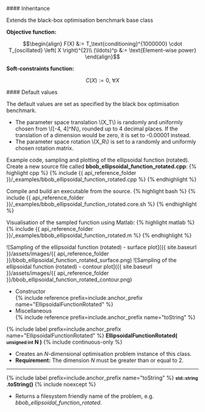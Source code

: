 <div class="custom-callout custom-callout-info">
#### Inheritance

Extends the black-box optimisation benchmark base class
</div>

**Objective function:**

$$\begin{align}
F(X) &:=  T_\text{conditioning}^{1000000} \cdot T_{oscillated} \left( X \right)^{2}\\
(\ldots)^p &:= \text{Element-wise power}
\end{align}$$

**Soft-constraints function:**

$$C(X) := 0, \ \forall X$$

<div class="custom-callout custom-callout-info">
#### Default values

The default values are set as specified by the black box optimisation benchmark.

- The parameter space translation \\(X_T\\) is randomly and uniformly chosen from \\([-4, 4]^N\\), rounded up to 4 decimal places. If the translation of a dimension would be zero, it is set to -0.00001 instead.
- The parameter space rotation \\(X_R\\) is set to a randomly and uniformly chosen rotation matrix.
</div>

Example code, sampling and plotting of the ellipsoidal function (rotated).
Create a new source file called **bbob_ellipsoidal_function_rotated.cpp**:
{% highlight cpp %}
{% include {{ api_reference_folder }}/_examples/bbob_ellipsoidal_function_rotated.cpp %}
{% endhighlight %}

Compile and build an executable from the source.
{% highlight bash %}
{% include {{ api_reference_folder }}/_examples/bbob_ellipsoidal_function_rotated.core.sh %}
{% endhighlight %}

Visualisation of the sampled function using Matlab:
{% highlight matlab %}
{% include {{ api_reference_folder }}/_examples/bbob_ellipsoidal_function_rotated.m %}
{% endhighlight %}

![Sampling of the ellipsoidal function (rotated) - surface plot]({{ site.baseurl }}/assets/images/{{ api_reference_folder }}/bbob_ellipsoidal_function_rotated_surface.png)
![Sampling of the ellipsoidal function (rotated) - contour plot]({{ site.baseurl }}/assets/images/{{ api_reference_folder }}/bbob_ellipsoidal_function_rotated_contour.png)

- Constructor<br>
  {% include reference prefix=include.anchor_prefix name="EllipsoidalFunctionRotated" %}
- Miscellaneous<br>
  {% include reference prefix=include.anchor_prefix name="toString" %}

{% include label prefix=include.anchor_prefix name="EllipsoidalFunctionRotated" %}
**EllipsoidalFunctionRotated( <small>unsigned int</small> N )** {% include continuous-only %}

- Creates an *N*-dimensional optimisation problem instance of this class.
- **Requirement:** The dimension *N* must be greater than or equal to 2.

---
{% include label prefix=include.anchor_prefix name="toString" %}
**<small>std::string</small> .toString()** {% include noexcept %}

- Returns a filesystem friendly name of the problem, e.g. *bbob_ellipsoidal_function_rotated*.


